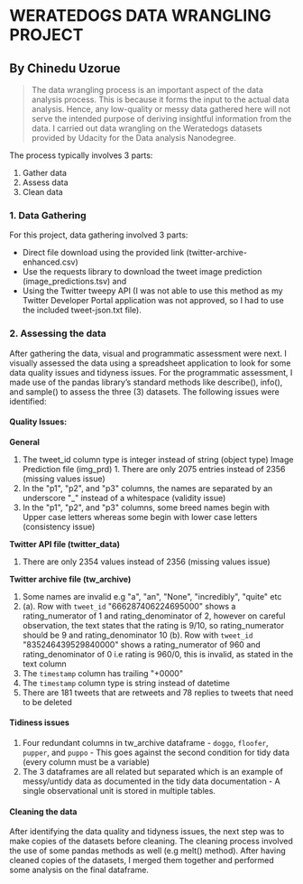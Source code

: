 # WERATEDOGS DATA WRANGLING PROJECT
## By Chinedu Uzorue
 > The data wrangling process is an important aspect of the data analysis process. This is because it forms the input to the actual data analysis. Hence, any low-quality or messy data gathered here will not serve the intended purpose of deriving insightful information from the data. I carried out data wrangling on the Weratedogs datasets provided by Udacity for the Data analysis Nanodegree. 
 
 
 
 
 The process typically involves 3 parts: 
 1. Gather data 
 2. Assess data 
 3. Clean data 
 
### 1. Data Gathering
For this project, data gathering involved 3 parts: 
- Direct file download using the provided link (twitter-archive-enhanced.csv) 
- Use the requests library to download the tweet image prediction (image_predictions.tsv) and 
- Using the Twitter tweepy API (I was not able to use this method as my Twitter Developer Portal application was not approved, so I had to use the included tweet-json.txt file). 

### 2. Assessing the data 
After gathering the data, visual and programmatic assessment were next. I visually assessed the data using a spreadsheet application to look for some data quality issues and tidyness issues. For the programmatic assessment, I made use of the pandas library’s standard methods like describe(), info(), and sample() to assess the three (3) datasets. 
The following issues were identified: 

#### Quality Issues: 
__General__
1. The tweet_id column type is integer instead of string (object type) Image Prediction file (img_prd) 1. There are only 2075 entries instead of 2356 (missing values issue) 
2. In the "p1", "p2", and "p3" columns, the names are separated by an underscore "_" instead of a whitespace (validity issue) 
3. In the "p1", "p2", and "p3" columns, some breed names begin with Upper case letters whereas some begin with lower case letters (consistency issue) 

__Twitter API file (twitter_data)__
1. There are only 2354 values instead of 2356 (missing values issue) 

__Twitter archive file (tw_archive)__
1. Some names are invalid e.g "a", "an", "None", "incredibly", "quite" etc 
2. (a). Row with ``tweet_id`` "666287406224695000" shows a rating_numerator of 1 and rating_denominator of 2, however on careful
observation, the text states that the rating is 9/10, so rating_numerator should be 9 and rating_denominator 10 
(b). Row with ``tweet_id`` "835246439529840000" shows a rating_numerator of 960 and rating_denominator of 0 i.e rating is 960/0, this is invalid, as stated in the text column 
3. The ``timestamp`` column has trailing "+0000" 
4. The ``timestamp`` column type is string instead of datetime 
5. There are 181 tweets that are retweets and 78 replies to tweets that need to be deleted 

#### Tidiness issues 
1. Four redundant columns in tw_archive dataframe - ``doggo``, ``floofer``, ``pupper``, and ``puppo`` - This goes against the second condition for tidy data (every column must be a variable) 
2. The 3 dataframes are all related but separated which is an example of messy/untidy data as documented in the tidy data documentation - A single observational unit is stored in multiple tables. 


#### Cleaning the data 
After identifying the data quality and tidyness issues, the next step was to make copies of the datasets before cleaning. The cleaning process involved the use of some pandas methods as well (e.g melt() method). After having cleaned copies of the datasets, I merged them together and performed some analysis on the final dataframe.
